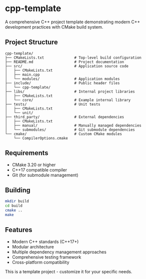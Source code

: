 # cpp-template

A comprehensive C++ project template demonstrating modern C++ development practices with CMake build system.

## Project Structure

```
cpp-template/
├── CMakeLists.txt              # Top-level build configuration
├── README.md                   # Project documentation
├── src/                        # Application source code
│   ├── CMakeLists.txt
│   ├── main.cpp
│   └── modules/                # Application modules
├── include/                    # Public header files
│   └── cpp-template/
├── libs/                       # Internal project libraries
│   ├── CMakeLists.txt
│   └── core/                   # Example internal library
├── tests/                      # Unit tests
│   ├── CMakeLists.txt
│   └── unit/
├── third_party/                # External dependencies
│   ├── CMakeLists.txt
│   ├── manual/                 # Manually managed dependencies
│   └── submodules/             # Git submodule dependencies
└── cmake/                      # Custom CMake modules
    └── CompilerOptions.cmake
```

## Requirements

- CMake 3.20 or higher
- C++17 compatible compiler
- Git (for submodule management)

## Building

```bash
mkdir build
cd build
cmake ..
make
```

## Features

- Modern C++ standards (C++17+)
- Modular architecture
- Multiple dependency management approaches
- Comprehensive testing framework
- Cross-platform compatibility

This is a template project - customize it for your specific needs.
